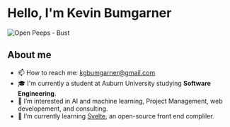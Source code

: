 # Hello, I'm **Kevin Bumgarner**

![Open Peeps - Bust](https://user-images.githubusercontent.com/46378444/156278495-7dbff0b2-6a1e-4a31-af74-c1e046a59a70.png)
## About me
- 📫 How to reach me: kgbumgarner@gmail.com
- 🎓 I'm currently a student at Auburn University studying **Software Engineering**.
- 👀 I’m interested in AI and machine learning, Project Management, web developement, and consulting.
- 🌱 I’m currently learning [Svelte](https://svelte.dev/), an open-source front end compliler.
<!---
kgbumgarner/kgbumgarner is a ✨ special ✨ repository because its `README.md` (this file) appears on your GitHub profile.
You can click the Preview link to take a look at your changes.
--->
